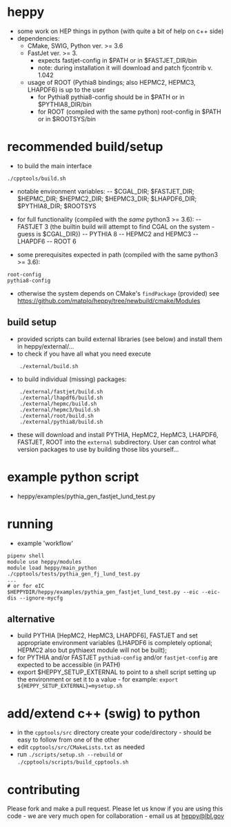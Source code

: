 # heppy

- some work on HEP things in python (with quite a bit of help on c++ side)
- dependencies:
  - CMake, SWIG, Python ver. >= 3.6
  - FastJet ver. >= 3.
    - expects fastjet-config in $PATH or in $FASTJET_DIR/bin
    - note: during installation it will download and patch fjcontrib v. 1.042
  - usage of ROOT (Pythia8 bindings; also HEPMC2, HEPMC3, LHAPDF6) is up to the user
    - for Pythia8 pythia8-config should be in $PATH or in $PYTHIA8_DIR/bin
    - for ROOT (compiled with the same python) root-config in $PATH or in $ROOTSYS/bin
 
# recommended build/setup

 - to build the main interface
```
./cpptools/build.sh
```
 - notable environment variables:
 -- $CGAL_DIR; $FASTJET_DIR; $HEPMC_DIR; $HEPMC2_DIR; $HEPMC3_DIR; $LHAPDF6_DIR; $PYTHIA8_DIR; $ROOTSYS

 - for full functionality (compiled with the *same* python3 >= 3.6):
 -- FASTJET 3 (the builtin build will attempt to find CGAL on the system - guess is $CGAL_DIR})
 -- PYTHIA 8
 -- HEPMC2 and HEPMC3
 -- LHAPDF6
 -- ROOT 6

 - some prerequisites expected in path (compiled with the same python3 >= 3.6):
 ```
 root-config
 pythia8-config
 ```
 - otherwise the system depends on CMake's `findPackage` (provided) see https://github.com/matplo/heppy/tree/newbuild/cmake/Modules

## build setup 

 - provided scripts can build external libraries (see below) and install them in heppy/external/...
 - to check if you have all what you need execute

```
	./external/build.sh
```

- to build individual (missing) packages:

```
	./external/fastjet/build.sh
	./external/lhapdf6/build.sh
	./external/hepmc/build.sh
	./external/hepmc3/build.sh
	./external/root/build.sh
	./external/pythia8/build.sh

```

  - these will download and install PYTHIA, HepMC2, HepMC3, LHAPDF6, FASTJET, ROOT into the `external` subdirectory. User can control what version packages to use by building those libs yourself...

# example python script

 - heppy/examples/pythia_gen_fastjet_lund_test.py

# running

- example 'workflow'

```
pipenv shell
module use heppy/modules
module load heppy/main_python
./cpptools/tests/pythia_gen_fj_lund_test.py
...
# or for eIC
$HEPPYDIR/heppy/examples/pythia_gen_fastjet_lund_test.py --eic --eic-dis --ignore-mycfg
```

## alternative

- build PYTHIA [HepMC2, HepMC3, LHAPDF6], FASTJET and set appropriate environment variables (LHAPDF6 is completely optional; HEPMC2 also but pythiaext module will not be built);
- for PYTHIA and/or FASTJET `pythia8-config` and/or `fastjet-config` are expected to be accessible (in PATH)
- export $HEPPY_SETUP_EXTERNAL to point to a shell script setting up the environment or set it to a value - for example: `export ${HEPPY_SETUP_EXTERNAL}=mysetup.sh`

# add/extend c++ (swig) to python

- in the `cpptools/src` directory create your code/directory - should be easy to follow from one of the other
- edit `cpptools/src/CMakeLists.txt` as needed
- run `./scripts/setup.sh --rebuild` or `./cpptools/scripts/build_cpptools.sh`

# contributing

Please fork and make a pull request.
Please let us know if you are using this code - we are very much open for collaboration - email us at heppy@lbl.gov

